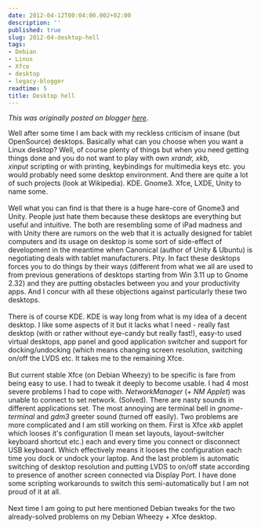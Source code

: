 ```yaml
---
date: 2012-04-12T00:04:00.002+02:00
description: ''
published: true
slug: 2012-04-desktop-hell
tags:
- Debian
- Linux
- Xfce
- desktop
- legacy-blogger
readtime: 5
title: Desktop hell
---
```


*This was originally posted on blogger [here](https://snarkybrill.blogspot.com/2012/04/desktop-hell.html)*.

Well after some time I am back with my reckless criticism of insane (but OpenSource) desktops. Basically what can you choose when you want a Linux desktop? Well, of course plenty of things but when you need getting things done and you do not want to play with own <i>xrandr, xkb, xinput&nbsp;</i>scripting or with printing, keybindings for multimedia keys etc. you would probably need some desktop environment. And there are quite a lot of such projects (look at Wikipedia). KDE. Gnome3. Xfce, LXDE, Unity to name some.<br />
<br />
Well what you can find is that there is a huge hare-core of Gnome3 and Unity. People just hate them because these desktops are everything but useful and intuitive. The both are resembling some of iPad madness and with Unity there are rumors on the web that it is actually designed for tablet computers and its usage on desktop is some sort of side-effect of development in the meantime when Canonical (author of Unity &amp; Ubuntu) is negotiating deals with tablet manufacturers. Pity. In fact these desktops forces you to do things by their ways (different from what we all are used to from previous generations of desktops starting from Win 3.11 up to Gnome 2.32) and they are putting obstacles between you and your productivity apps. And I concur with all these objections against particularly these two desktops.<br />
<br />
There is of course KDE. KDE is way long from what is my idea of a decent desktop. I like some aspects of it but it lacks what I need - really fast desktop (with or rather without eye-candy but really fast!), easy-to used virtual desktops, app panel and good application switcher and support for docking/undocking (which means changing screen resolution, switching on/off the LVDS etc. It takes me to the remaining Xfce.<br />
<br />
But current stable Xfce (on Debian Wheezy) to be specific is fare from being easy to use. I had to tweak it deeply to become usable. I had 4 most severe problems I had to cope with. <i>NetworkManager</i> (+ <i>NM Applet</i>) was unable to connect to set network. (Solved). There are nasty sounds in different applications set. The most annoying are terminal bell in <i>gnome-terminal</i> and <i>gdm3</i> greeter sound (turned off easily). Two problems are more complicated and I am still working on them. First is Xfce&nbsp;<i>xkb</i> applet which looses it's configuration (I mean set layouts, layout-switcher keyboard shortcut etc.) each and every time you connect or disconnect USB keyboard. Which effectively means it looses the configuration each time you dock or undock your laptop. And the last problem is automatic switching of desktop resolution and putting LVDS to on/off state according to presence of another screen connected via Display Port. I have done some scripting workarounds to switch this semi-automatically but I am not proud of it at all.<br />
<br />
Next time I am going to put here mentioned Debian tweaks for the two already-solved problems on my Debian Wheezy + Xfce desktop.